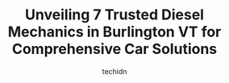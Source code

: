 ---
layout: ampstory
image: https://images.unsplash.com/photo-1542728212-aca4817f0610?ixlib=rb-4.0.3&ixid=MnwxMjA3fDB8MHxwaG90by1wYWdlfHx8fGVufDB8fHx8&auto=format&fit=crop&w=640&h=853&q=80
author: techidn
featured: false
description: Discover the 7 best Diesel Mechanic in Burlington VT, USA and ensure your vehicle receives the highest quality of care. These trusted professionals are known for their skill, knowledge, and 
title: Unveiling 7 Trusted Diesel Mechanics in Burlington VT for Comprehensive Car Solutions
cover:
   title: Unveiling 7 Trusted Diesel Mechanics in Burlington VT for Comprehensive Car Solutions
   subtitle: Rickpate
   background: https://images.unsplash.com/photo-1542728212-aca4817f0610?ixlib=rb-4.0.3&ixid=MnwxMjA3fDB8MHxwaG90by1wYWdlfHx8fGVufDB8fHx8&auto=format&fit=crop&w=640&h=853&q=80

pages: 
 - layout: thirds
   top: <h1>#1 Noyes Automotive & Tire</h1>
   bottom: "<p>Very helpful with my flat tire and subsequent purchase of four new tires.Alignment sheet handed to me as I paid was not explained clearly. Its work that needs to be do</p>"
   background: https://www.knot35.com/toplist/wp-content/uploads/2023/06/best-diesel-mechanic-1-in-burlington-vt-1685839349.jpeg
   backgroundblur: true
 - layout: thirds
   top: <h1>#2 Handys Service Center</h1>
   bottom: "<p>75 S Winooski Ave, Burlington, VT 05401, United States</p>"
   background: https://www.knot35.com/toplist/wp-content/uploads/2023/06/best-diesel-mechanic-2-in-burlington-vt-1685839349.jpeg
   cta:
      link: https://www.knot35.com/toplist/unveiling-7-trusted-diesel-mechanics-in-burlington-vt-for-comprehensive-car-solutions/
      text: Unveiling 7 Trusted Diesel Mechanics in Burlington VT for Comprehensive Car Solutions
 - layout: thirds
   top: <h1>#3 Twisted Wrench</h1>
   bottom: "<p>60 Ethan Allen Dr, South Burlington, VT 05403, United States</p>"
   background: https://www.knot35.com/toplist/wp-content/uploads/2023/06/best-diesel-mechanic-3-in-burlington-vt-1685839350.jpeg
   cta:
      link: https://www.knot35.com/toplist/unveiling-7-trusted-diesel-mechanics-in-burlington-vt-for-comprehensive-car-solutions/
      text: Unveiling 7 Trusted Diesel Mechanics in Burlington VT for Comprehensive Car Solutions
 - layout: thirds
   top: <h1>#4 Bouchard & Sons Garage</h1>
   bottom: "<p>16 San Remo Dr, South Burlington, VT 05403, United States</p>"
   background: https://images.unsplash.com/photo-1534312527009-56c7016453e6?ixlib=rb-4.0.3&ixid=MnwxMjA3fDB8MHxwaG90by1wYWdlfHx8fGVufDB8fHx8&auto=format&fit=crop&w=640&h=853&q=80
   cta:
      link: https://www.knot35.com/toplist/unveiling-7-trusted-diesel-mechanics-in-burlington-vt-for-comprehensive-car-solutions/
      text: Unveiling 7 Trusted Diesel Mechanics in Burlington VT for Comprehensive Car Solutions
 - layout: thirds
   top: <h1>#5 Brians North End Automotive</h1>
   bottom: "<p>98 North Ave, Burlington, VT 05401, United States</p>"
   background: https://images.unsplash.com/photo-1608411404720-c8f0417bcdba?ixlib=rb-4.0.3&ixid=MnwxMjA3fDB8MHxwaG90by1wYWdlfHx8fGVufDB8fHx8&auto=format&fit=crop&w=640&h=853&q=80
   cta:
      link: https://www.knot35.com/toplist/unveiling-7-trusted-diesel-mechanics-in-burlington-vt-for-comprehensive-car-solutions/
      text: Unveiling 7 Trusted Diesel Mechanics in Burlington VT for Comprehensive Car Solutions
 - layout: thirds
   top: <h1>#6 Duncans Auto Services</h1>
   bottom: "<p>40 Intervale Rd, Burlington, VT 05401, United States</p>"
   background: https://plus.unsplash.com/premium_photo-1664640458616-3c74f8cb4589?ixlib=rb-4.0.3&ixid=MnwxMjA3fDB8MHxwaG90by1wYWdlfHx8fGVufDB8fHx8&auto=format&fit=crop&w=640&h=853&q=80
   cta:
      link: https://www.knot35.com/toplist/unveiling-7-trusted-diesel-mechanics-in-burlington-vt-for-comprehensive-car-solutions/
      text: Unveiling 7 Trusted Diesel Mechanics in Burlington VT for Comprehensive Car Solutions
 - layout: thirds
   top: <h1>#7 Spillanes Service Center</h1>
   bottom: "<p>7 Commerce Ave, South Burlington, VT 05403, United States</p>"
   background: https://images.unsplash.com/photo-1557672172-298e090bd0f1?ixlib=rb-4.0.3&ixid=MnwxMjA3fDB8MHxwaG90by1wYWdlfHx8fGVufDB8fHx8&auto=format&fit=crop&w=640&h=853&q=80
   cta:
      link: https://www.knot35.com/toplist/unveiling-7-trusted-diesel-mechanics-in-burlington-vt-for-comprehensive-car-solutions/
      text: Unveiling 7 Trusted Diesel Mechanics in Burlington VT for Comprehensive Car Solutions
 - layout: thirds
   middle: Continue reading...
   background: https://images.unsplash.com/photo-1462556791646-c201b8241a94?ixlib=rb-4.0.3&ixid=MnwxMjA3fDB8MHxwaG90by1wYWdlfHx8fGVufDB8fHx8&auto=format&fit=crop&w=640&h=853&q=80
   cta:
      link: https://www.knot35.com/toplist/unveiling-7-trusted-diesel-mechanics-in-burlington-vt-for-comprehensive-car-solutions/
      text: Unveiling 7 Trusted Diesel Mechanics in Burlington VT for Comprehensive Car Solutions
      
---